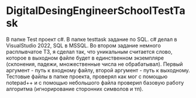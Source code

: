 # DigitalDesingEngineerSchoolTestTask
В папке Test проект c#. В папке testtask задание по SQL. c# делал в VisualStudio 2022, SQL в MSSQL. Во втором задание немного расплывчатое ТЗ, я сделал так, что уникальным считается слово, которое в выходном файле будет в единственном экземпляре (склонения, падежи, множественные числа не обрабатывал). Первый аргумент - путь к входному файлу, второй аргумент - путь к выходному. Тестовые файлы в папке проекта, проверял как мог с помощью notepad++ и с помощью небольшого файла проверил базовую работу алгоритма (игнорирование сторонних символов и тп).
